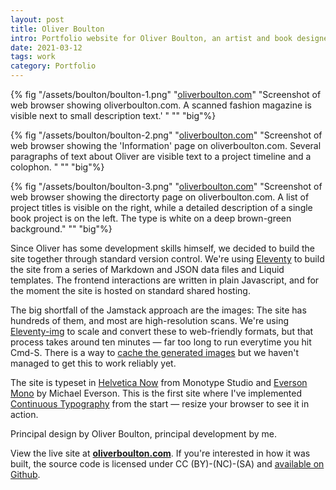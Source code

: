 ```yaml
---
layout: post
title: Oliver Boulton
intro: Portfolio website for Oliver Boulton, an artist and book designer working between Paris and London 
date: 2021-03-12
tags: work
category: Portfolio
---
```


{% fig "/assets/boulton/boulton-1.png" "[oliverboulton.com](http://oliverboulton.com/)" "Screenshot of web browser showing oliverboulton.com. A scanned fashion magazine is visible next to small description text.' " "" "big"%}

{% fig "/assets/boulton/boulton-2.png" "[oliverboulton.com](http://oliverboulton.com/)" "Screenshot of web browser showing the 'Information' page on oliverboulton.com. Several paragraphs of text about Oliver are visible text to a project timeline and a colophon. " "" "big"%}

{% fig "/assets/boulton/boulton-3.png" "[oliverboulton.com](http://oliverboulton.com/)" "Screenshot of web browser showing the directorty page on oliverboulton.com. A list of project titles is visible on the right, while a detailed description of a single book project is on the left. The type is white on  a deep brown-green background." "" "big"%}

Since Oliver has some development skills himself, we decided to build the site together through standard version control. We're using [Eleventy](https://github.com/11ty/eleventy/) to build the site from a series of Markdown and JSON data files and Liquid templates. The frontend interactions are written in plain Javascript, and for the moment the site is hosted on standard shared hosting.

The big shortfall of the Jamstack approach are the images: The site has hundreds of them, and most are high-resolution scans. We're using [Eleventy-img](https://github.com/11ty/eleventy-img) to scale and convert these to web-friendly formats, but that process takes around ten minutes — far too long to run everytime you hit Cmd-S. There is a way to [cache the generated images](https://github.com/11ty/eleventy-img/issues/51) but we haven't managed to get this to work reliably yet.

The site is typeset in [Helvetica Now](https://www.monotype.com/fonts/helvetica-now) from Monotype Studio and [Everson Mono](https://evertype.com/emono/) by Michael Everson. This is the first site where I've implemented [Continuous Typography](/posts/continuous-typography/) from the start — resize your browser to see it in action.

Principal design by Oliver Boulton, principal development by me.

View the live site at **[oliverboulton.com](http://oliverboulton.com/)**. If you're interested in how it was built, the source code is licensed under CC (BY)-(NC)-(SA) and [available on Github](https://github.com/awesomephant/map-in-your-mind).